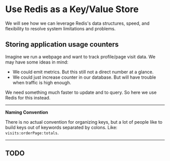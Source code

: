 # Use Redis as a Key/Value Store

We will see how we can leverage Redis's data structures, speed, and flexibility to resolve system limitations and problems.

## Storing application usage counters

Imagine we run a webpage and want to track profile/page visit data. We may have some ideas in mind:
- We could emit metrics. But this still not a direct number at a glance.
- We could just increase counter in our database. But will have trouble when traffic is high enough.

We need something much faster to update and to query. So here we use Redis for this instead.

---
**Naming Convention**

There is no actual convention for organizing keys, but a lot of people like to build keys out of keywords separated by colons.
Like: `visits:orderPage:totals`.

---

## TODO
